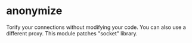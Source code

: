 # anonymize
Torify your connections without modifying your code. You can also use a different proxy. This module patches "socket" library.
